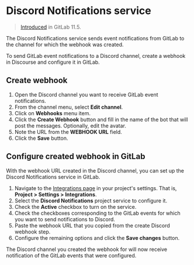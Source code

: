 # Discord Notifications service

> [Introduced](https://gitlab.com/gitlab-org/gitlab-ce/merge_requests/22684) in GitLab 11.5.

The Discord Notifications service sends event notifications from GitLab to the channel for which the webhook was created.

To send GitLab event notifications to a Discord channel, create a webhook in Discourse and configure it in GitLab.

## Create webhook

1. Open the Discord channel you want to receive GitLab event notifications.
1. From the channel menu, select **Edit channel**.
1. Click on **Webhooks** menu item.
1. Click the **Create Webhook** button and fill in the name of the bot that will post the messages. Optionally, edit the avatar.
1. Note the URL from the **WEBHOOK URL** field.
1. Click the **Save** button.

## Configure created webhook in GitLab

With the webhook URL created in the Discord channel, you can set up the Discord Notifications service in GitLab.

1. Navigate to the [Integrations page](project_services.md#accessing-the-project-services) in your project's settings. That is, **Project > Settings > Integrations**.
1. Select the **Discord Notifications** project service to configure it.
1. Check the **Active** checkbox to turn on the service.
1. Check the checkboxes corresponding to the GitLab events for which you want to send notifications to Discord.
1. Paste the webhook URL that you copied from the create Discord webhook step.
1. Configure the remaining options and click the **Save changes** button.

The Discord channel you created the webhook for will now receive notification of the GitLab events that were configured.

